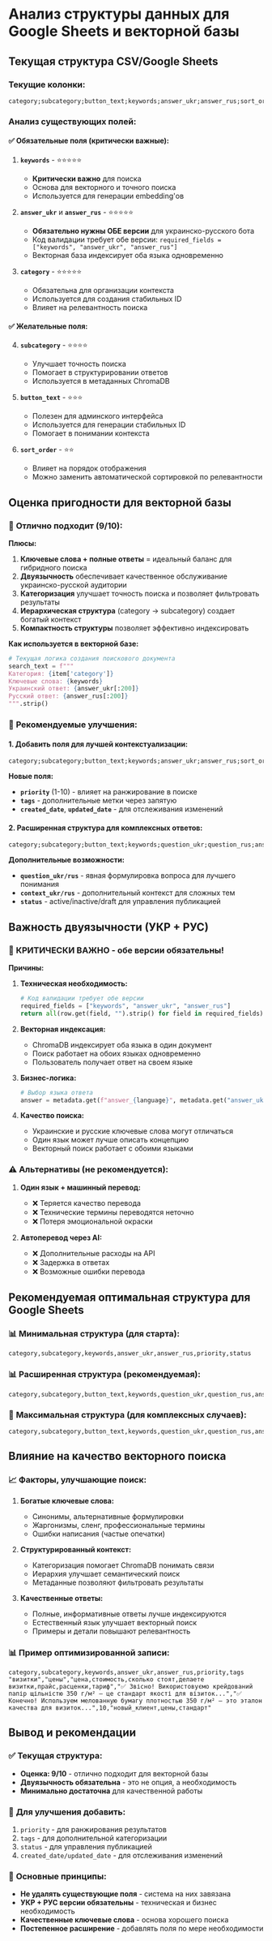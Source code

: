 # Анализ структуры данных для Google Sheets и векторной базы

## Текущая структура CSV/Google Sheets

### Текущие колонки:
```csv
category;subcategory;button_text;keywords;answer_ukr;answer_rus;sort_order
```

### Анализ существующих полей:

#### ✅ **Обязательные поля (критически важные):**

1. **`keywords`** - ⭐⭐⭐⭐⭐
   - **Критически важно** для поиска
   - Основа для векторного и точного поиска
   - Используется для генерации embedding'ов

2. **`answer_ukr`** и **`answer_rus`** - ⭐⭐⭐⭐⭐
   - **Обязательно нужны ОБЕ версии** для украинско-русского бота
   - Код валидации требует обе версии: `required_fields = ["keywords", "answer_ukr", "answer_rus"]`
   - Векторная база индексирует оба языка одновременно

3. **`category`** - ⭐⭐⭐⭐⭐
   - Обязательна для организации контекста
   - Используется для создания стабильных ID
   - Влияет на релевантность поиска

#### ✅ **Желательные поля:**

4. **`subcategory`** - ⭐⭐⭐⭐
   - Улучшает точность поиска
   - Помогает в структурировании ответов
   - Используется в метаданных ChromaDB

5. **`button_text`** - ⭐⭐⭐
   - Полезен для админского интерфейса
   - Используется для генерации стабильных ID
   - Помогает в понимании контекста

6. **`sort_order`** - ⭐⭐
   - Влияет на порядок отображения
   - Можно заменить автоматической сортировкой по релевантности

## Оценка пригодности для векторной базы

### 🎯 **Отлично подходит (9/10):**

**Плюсы:**
1. **Ключевые слова + полные ответы** = идеальный баланс для гибридного поиска
2. **Двуязычность** обеспечивает качественное обслуживание украинско-русской аудитории
3. **Категоризация** улучшает точность поиска и позволяет фильтровать результаты
4. **Иерархическая структура** (category → subcategory) создает богатый контекст
5. **Компактность структуры** позволяет эффективно индексировать

**Как используется в векторной базе:**
```python
# Текущая логика создания поискового документа
search_text = f"""
Категория: {item['category']}
Ключевые слова: {keywords}
Украинский ответ: {answer_ukr[:200]}
Русский ответ: {answer_rus[:200]}
""".strip()
```

### 🔧 **Рекомендуемые улучшения:**

#### 1. **Добавить поля для лучшей контекстуализации:**

```csv
category;subcategory;button_text;keywords;answer_ukr;answer_rus;sort_order;priority;tags;created_date;updated_date
```

**Новые поля:**
- **`priority`** (1-10) - влияет на ранжирование в поиске
- **`tags`** - дополнительные метки через запятую
- **`created_date`**, **`updated_date`** - для отслеживания изменений

#### 2. **Расширенная структура для комплексных ответов:**

```csv
category;subcategory;button_text;keywords;question_ukr;question_rus;answer_ukr;answer_rus;context_ukr;context_rus;sort_order;priority;tags;status
```

**Дополнительные возможности:**
- **`question_ukr/rus`** - явная формулировка вопроса для лучшего понимания
- **`context_ukr/rus`** - дополнительный контекст для сложных тем
- **`status`** - active/inactive/draft для управления публикацией

## Важность двуязычности (УКР + РУС)

### 🚨 **КРИТИЧЕСКИ ВАЖНО - обе версии обязательны!**

**Причины:**

1. **Техническая необходимость:**
   ```python
   # Код валидации требует обе версии
   required_fields = ["keywords", "answer_ukr", "answer_rus"]
   return all(row.get(field, "").strip() for field in required_fields)
   ```

2. **Векторная индексация:**
   - ChromaDB индексирует оба языка в один документ
   - Поиск работает на обоих языках одновременно
   - Пользователь получает ответ на своем языке

3. **Бизнес-логика:**
   ```python
   # Выбор языка ответа
   answer = metadata.get(f"answer_{language}", metadata.get("answer_ukr", ""))
   ```

4. **Качество поиска:**
   - Украинские и русские ключевые слова могут отличаться
   - Один язык может лучше описать концепцию
   - Векторный поиск работает с обоими языками

### ⚠️ **Альтернативы (не рекомендуется):**

1. **Один язык + машинный перевод:**
   - ❌ Теряется качество перевода
   - ❌ Технические термины переводятся неточно
   - ❌ Потеря эмоциональной окраски

2. **Автоперевод через AI:**
   - ❌ Дополнительные расходы на API
   - ❌ Задержка в ответах
   - ❌ Возможные ошибки перевода

## Рекомендуемая оптимальная структура для Google Sheets

### 📊 **Минимальная структура (для старта):**
```csv
category,subcategory,keywords,answer_ukr,answer_rus,priority,status
```

### 📊 **Расширенная структура (рекомендуемая):**
```csv
category,subcategory,button_text,keywords,question_ukr,question_rus,answer_ukr,answer_rus,context_ukr,context_rus,priority,tags,status,created_date,updated_date,created_by
```

### 🎯 **Максимальная структура (для комплексных случаев):**
```csv
category,subcategory,button_text,keywords,question_ukr,question_rus,answer_ukr,answer_rus,context_ukr,context_rus,follow_up_questions_ukr,follow_up_questions_rus,related_topics,priority,tags,status,valid_from,valid_until,target_audience,created_date,updated_date,created_by,approved_by
```

## Влияние на качество векторного поиска

### 📈 **Факторы, улучшающие поиск:**

1. **Богатые ключевые слова:**
   - Синонимы, альтернативные формулировки
   - Жаргонизмы, сленг, профессиональные термины
   - Ошибки написания (частые опечатки)

2. **Структурированный контекст:**
   - Категоризация помогает ChromaDB понимать связи
   - Иерархия улучшает семантический поиск
   - Метаданные позволяют фильтровать результаты

3. **Качественные ответы:**
   - Полные, информативные ответы лучше индексируются
   - Естественный язык улучшает векторный поиск
   - Примеры и детали повышают релевантность

### 📊 **Пример оптимизированной записи:**

```csv
category,subcategory,keywords,answer_ukr,answer_rus,priority,tags
"визитки","цены","цена,стоимость,сколько стоят,делаете визитки,прайс,расценки,тариф","✅ Звісно! Використовуємо крейдований папір щільністю 350 г/м² — це стандарт якості для візиток...","✅ Конечно! Используем мелованную бумагу плотностью 350 г/м² — это эталон качества для визиток...",10,"новый_клиент,цены,стандарт"
```

## Вывод и рекомендации

### ✅ **Текущая структура:**
- **Оценка: 9/10** - отлично подходит для векторной базы
- **Двуязычность обязательна** - это не опция, а необходимость
- **Минимально достаточна** для качественной работы

### 🚀 **Для улучшения добавить:**
1. `priority` - для ранжирования результатов
2. `tags` - для дополнительной категоризации
3. `status` - для управления публикацией
4. `created_date/updated_date` - для отслеживания изменений

### 🎯 **Основные принципы:**
- **Не удалять существующие поля** - система на них завязана
- **УКР + РУС версии обязательны** - техническая и бизнес необходимость
- **Качественные ключевые слова** - основа хорошего поиска
- **Постепенное расширение** - добавлять поля по мере необходимости
